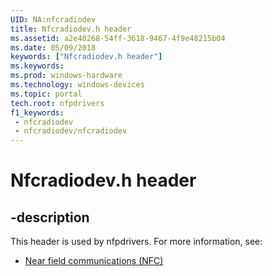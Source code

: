 ```yaml
---
UID: NA:nfcradiodev
title: Nfcradiodev.h header
ms.assetid: a2e40268-54ff-3618-9467-4f9e48215b04
ms.date: 05/09/2018
keywords: ["Nfcradiodev.h header"]
ms.keywords: 
ms.prod: windows-hardware
ms.technology: windows-devices
ms.topic: portal
tech.root: nfpdrivers
f1_keywords:
 - nfcradiodev
 - nfcradiodev/nfcradiodev
---
```


# Nfcradiodev.h header


## -description

This header is used by nfpdrivers. For more information, see:

- [Near field communications (NFC)](../_nfpdrivers/index.md)

